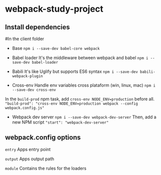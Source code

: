 # webpack-study-project

## Install dependencies

#In the client folder
* Base
`npm i --save-dev babel-core webpack`

* Babel loader
It's the middleware between webpack and babel
`npm i --save-dev babel-loader`

* Babili
It's like Uglify but supports ES6 syntax
`npm i --save-dev babili-webpack-plugin`

* Cross-env
Handle env variables cross plataform (win, linux, mac)
`npm i --save-dev cross-env`

In the `build-prod` npm task, add `cross-env NODE_ENV=production` before all.
`"build-prod": "cross-env NODE_ENV=production webpack --config webpack.config.js"` 

* Webpack dev server
`npm i --save-dev webpack-dev-server`
Then, add a new NPM script
`"start": "webpack-dev-server"`

## webpack.config options
`entry`
Apps entry point

`output`
Apps output path

`module`
Contains the rules for the loaders
